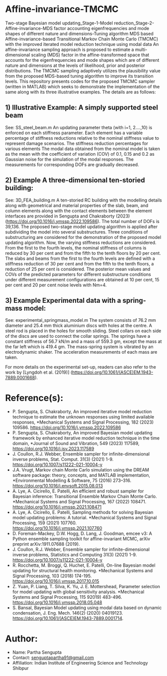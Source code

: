 # Affine-invariance-TMCMC
Two-stage Bayesian model updating_Stage-1-Model reduction_Stage-2-Affine-invariance-MDS factor accounting eigenfrequencies and mode shapes of different nature and dimensions-Tuning algorithm MDS based
Affine-invariance-based Transitional Markov Chain Monte Carlo (TMCMC) with the improved iterated model reduction technique using modal data
An affine-invariance sampling approach is proposed to estimate a multi-dimensional scaling (MDS) factor in the affine-transformed space that accounts for the eigenfrequencies and mode shapes which are of different nature and dimensions at the levels of likelihood, prior and posterior distributions. The TMCMC sampling adaptively utilizes the plausibility value from the proposed MDS-based tuning algorithm to improve its transition levels. 
This repository presents codes for the proposed TMCMC sampler (written in MATLAB) which seeks to demonstrate the implementation of the same along with its three illustrative examples. The details are as follows:
## 1) Illustrative Example: A simply supported steel beam
See: SS_steel_beam.m
An updating parameter theta (with i=1, 2….,10) is enforced on each stiffness parameter. Each element has a variable percentage of stiffness reductions relative to the nominal stiffness value to represent damage scenarios. The stiffness reduction percentages for various elements 
The modal data obtained from the nominal model is taken as the mean with the coefficient of variation (COV) of 0.1, 0.15 and 0.2 as Gaussian noise for the simulation of the modal responses. 
The measurements for corresponding DOFs are gradually decreased.
## 2) Example A three-dimensional ten-storied building:
See: 3D_FEA_building.m
A ten-storied RC building with the modelling details along with geometrical and material properties of the slab, beam, and column elements along with the contact elements between the element interfaces are provided in Sengupta and Chakraborty (2023) (https://doi.org/10.1016/j.ymssp.2022.109586). The total number of DOFs is 39,136. 
The proposed two-stage model updating algorithm is applied after subdividing the model into several substructures. Three conditions of substructuring are considered for the demonstration of the proposed model updating algorithm. Now, the varying stiffness reductions are considered. From the first to the fourth levels, the nominal stiffness of columns is reduced by 30 per cent and from the fifth to the tenth floors by 20 per cent. The slabs and beams from the first to the fourth levels are defined with a stiffness reduction of 30 per cent and from the fifth to the tenth floors, a reduction of 25 per cent is considered. 
The posterior mean values and COVs of the predicted parameters for different substructure conditions under different measurement configurations are obtained at 10 per cent, 15 per cent and 20 per cent noise levels with Nm=4.
## 3) Example Experimental data with a spring-mass model:
See: experimental_springmass_model.m
The system consists of 76.2 mm diameter and 25.4 mm thick aluminium discs with holes at the centre. A steel rod is placed in the holes for smooth sliding. Steel collars on each side of the discs are used to connect the collar springs. The springs have a constant stiffness of 56.7 kN/m and a mass of 559.3 gm, except the mass at the far left which is 419.4 gm. 
The mass-spring system is vibrated by an electrodynamic shaker. The acceleration measurements of each mass are taken. 

For more details on the experimental set-up, readers can also refer to the work by [Lyngdoh et al. (2019)] (https://doi.org/10.1061/(ASCE)EM.1943-7889.0001668).
# Reference(s):
* P. Sengupta, S. Chakraborty, An improved iterative model reduction technique to estimate the unknown responses using limited available responses, *Mechanical Systems and Signal Processing, 182 (2023) 109586. https://doi.org/10.1016/j.ymssp.2022.109586
* P. Sengupta, S. Chakraborty, An improved Bayesian model updating framework by enhanced iterative model reduction technique in the time domain, *Journal of Sound and Vibration, 549 (2023) 117589, https://doi.org/10.1016/j.jsv.2023.117589
* J. Coullon, R.J. Webber, Ensemble sampler for infinite-dimensional inverse problems, Stat. Comput. 31(3) (2021) 1-9. https://doi.org/10.1007/s11222-021-10004-y
* J.A. Vrugt, Markov chain Monte Carlo simulation using the DREAM software package: theory, concepts, and MATLAB implementation, *Environmental Modelling & Software, 75 (2016) 273–316. https://doi.org/10.1016/j.envsoft.2015.08.013
* A. Lye, A. Cicirello, E. Patelli, An efficient and robust sampler for Bayesian inference: Transitional Ensemble Markov Chain Monte Carlo. *Mechanical Systems and Signal Processing, 167 (2022) 108471. https://doi.org/10.1016/j.ymssp.2021.108471
* A. Lye, A. Cicirello, E. Patelli, Sampling methods for solving Bayesian model updating problems: A tutorial. *Mechanical Systems and Signal Processing, 159 (2021) 107760. https://doi.org/10.1016/j.ymssp.2021.107760
* D. Foreman-Mackey, D.W. Hogg, D. Lang, J. Goodman, emcee v3: A Python ensemble sampling toolkit for affine-invariant MCMC, arXiv preprint arXiv:1911.07688 (2019).
* J. Coullon, R.J. Webber, Ensemble sampler for infinite-dimensional inverse problems, Statistics and Computing 31(3) (2021) 1-9. https://doi.org/10.1007/s11222-021-10004-y
* R. Rocchetta, M. Broggi, Q. Huchet, E. Patelli, On-line Bayesian model updating for structural health monitoring. *Mechanical Systems and Signal Processing, 103 (2018) 174-195. https://doi.org/10.1016/j.ymssp.2017.10.015
* Z. Yuan, P. Liang, T. Silva, K. Yu, J. E. Mottershead, Parameter selection for model updating with global sensitivity analysis. *Mechanical Systems and Signal Processing, 115 92019) 483-496. https://doi.org/10.1016/j.ymssp.2018.05.048
* S. Bansal, Bayesian Model updating using modal data based on dynamic condensation, J. Eng. Mech. 146(2) (2020) 04019123. https://doi.org/10.1061/(ASCE)EM.1943-7889.0001714.

# Author:
* Name: Partha Sengupta
* Contact: senguptapartha91@gmail.com
* Affiliation: Indian Institute of Engineering Science and Technology Shibpur
